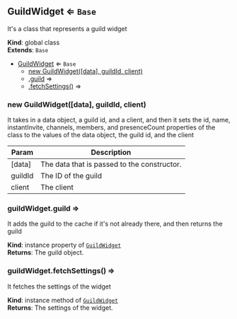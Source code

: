 <a name="GuildWidget"></a>

## GuildWidget ⇐ <code>Base</code>
It's a class that represents a guild widget

**Kind**: global class  
**Extends**: <code>Base</code>  

* [GuildWidget](#GuildWidget) ⇐ <code>Base</code>
    * [new GuildWidget([data], guildId, client)](#new_GuildWidget_new)
    * [.guild](#GuildWidget+guild) ⇒
    * [.fetchSettings()](#GuildWidget+fetchSettings) ⇒

<a name="new_GuildWidget_new"></a>

### new GuildWidget([data], guildId, client)
It takes in a data object, a guild id, and a client, and then it sets the id, name, instantInvite,channels, members, and presenceCount properties of the class to the values of the data object, theguild id, and the client


| Param | Description |
| --- | --- |
| [data] | The data that is passed to the constructor. |
| guildId | The ID of the guild |
| client | The client |

<a name="GuildWidget+guild"></a>

### guildWidget.guild ⇒
It adds the guild to the cache if it's not already there, and then returns the guild

**Kind**: instance property of [<code>GuildWidget</code>](#GuildWidget)  
**Returns**: The guild object.  
<a name="GuildWidget+fetchSettings"></a>

### guildWidget.fetchSettings() ⇒
It fetches the settings of the widget

**Kind**: instance method of [<code>GuildWidget</code>](#GuildWidget)  
**Returns**: The settings of the widget.  
